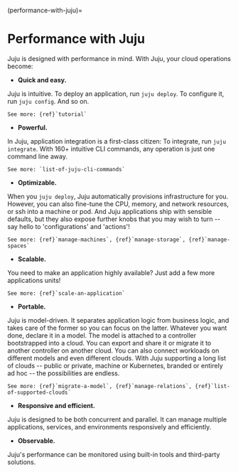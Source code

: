 (performance-with-juju)=
# Performance with Juju

Juju is designed with performance in mind. With Juju, your cloud operations become:


- **Quick and easy.**

Juju is intuitive. To deploy an application, run `juju deploy`. To configure it, run `juju config`.  And so on.

```{ibnote}
See more: {ref}`tutorial`
```

- **Powerful.**

In Juju, application integration is a first-class citizen: To integrate, run `juju integrate`.  With 160+ intuitive CLI commands, any operation is just one command line away.

```{ibnote}
See more: `list-of-juju-cli-commands`
```

- **Optimizable.**

When you `juju deploy`, Juju automatically provisions infrastructure for you. However, you can also fine-tune the CPU, memory, and network resources, or ssh into a machine or pod. And Juju applications ship with sensible defaults, but they also expose further knobs that you may wish to turn -- say hello to 'configurations' and 'actions'!

```{ibnote}
See more: {ref}`manage-machines`, {ref}`manage-storage`, {ref}`manage-spaces`
```

- **Scalable.**

You need to make an application highly available? Just add a few more applications units!

```{ibnote}
See more: {ref}`scale-an-application`
```

- **Portable.**

Juju is model-driven. It separates application logic from business logic, and takes care of the former so you can focus on the latter. Whatever you want done, declare it in a model. The model is attached to a controller bootstrapped into a cloud. You can export and share it or migrate it to another controller on another cloud. You can also connect workloads on different models and even different clouds. With Juju supporting a long list of clouds -- public or private, machine or Kubernetes, branded or entirely ad hoc -- the possibilities are endless.

```{ibnote}
See more: {ref}`migrate-a-model`, {ref}`manage-relations`, {ref}`list-of-supported-clouds`
```

- **Responsive and efficient.**

Juju is designed to be both concurrent and parallel. It can manage multiple applications, services, and environments responsively and efficiently.

- **Observable.**

Juju's performance can be monitored using built-in tools and third-party solutions.
